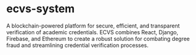 # ecvs-system
A blockchain-powered platform for secure, efficient, and transparent verification of academic credentials. ECVS combines React, Django, Firebase, and Ethereum to create a robust solution for combating degree fraud and streamlining credential verification processes.
